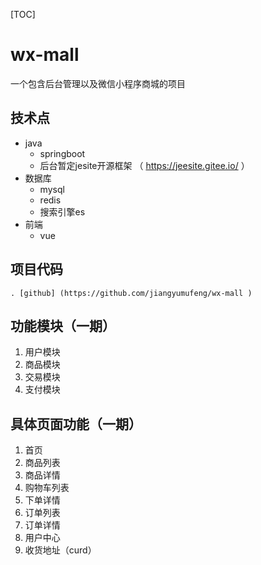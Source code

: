   [TOC] 



# wx-mall

一个包含后台管理以及微信小程序商城的项目

## 技术点

- java
  - springboot
  - 后台暂定jesite开源框架 （ https://jeesite.gitee.io/ ）
- 数据库
  - mysql
  - redis
  - 搜索引擎es
- 前端
  - vue

## 项目代码
	. [github] (https://github.com/jiangyumufeng/wx-mall ) 

## 功能模块（一期）

1. 用户模块
2. 商品模块
3. 交易模块
4. 支付模块

## 具体页面功能（一期）
1. 首页
2. 商品列表
3. 商品详情
4. 购物车列表
5. 下单详情
6. 订单列表
7. 订单详情
8. 用户中心
9. 收货地址（curd）